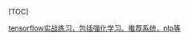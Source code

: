 
[TOC]

[tensorflow实战练习，包括强化学习、推荐系统、nlp等](https://github.com/princewen/tensorflow_practice/tree/master)